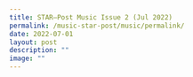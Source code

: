 ```yaml
---
title: STAR–Post Music Issue 2 (Jul 2022)
permalink: /music-star-post/music/permalink/
date: 2022-07-01
layout: post
description: ""
image: ""
---
```

